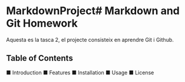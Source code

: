 # MarkdownProject# Markdown and Git Homework

Aquesta es la tasca 2, el projecte consisteix en aprendre Git i Github.

## Table of Contents

■ Introduction
■ Features
■ Installation
■ Usage
■ License
